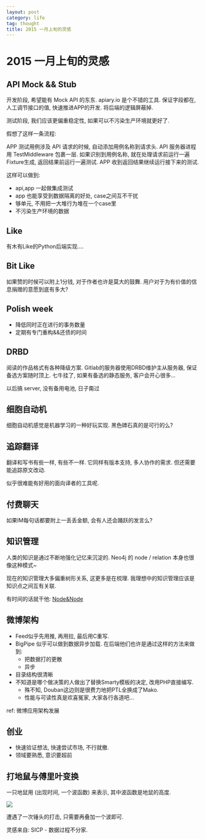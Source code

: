 ```yaml
---
layout: post
category: life
tag: thought
title: 2015 一月上旬的灵感
---
```


# 2015 一月上旬的灵感


## API Mock && Stub

开发阶段, 希望能有 Mock API 的东东.
apiary.io 是个不错的工具.
保证字段都在, 人工调节接口的值, 快速推进APP的开发. 将后端的逻辑屏蔽掉.

测试阶段, 我们应该更偏重稳定性, 如果可以不污染生产环境就更好了.

假想了这样一条流程:

APP 测试用例涉及 API 请求的时候, 自动添加用例名称到请求头.
API 服务器进程用 TestMiddleware 包裹一层.
如果识别到用例名称, 就在处理请求前运行一遍Fixture生成, 返回结果前运行一遍测试.
APP 收到返回结果继续运行接下来的测试.

这样可以做到:

* api,app 一起做集成测试
* app 也能享受到数据隔离的好处, case之间互不干扰
* 够单元, 不用把一大堆行为堆在一个case里
* 不污染生产环境的数据

## Like

有木有Like的Python后端实现....

## Bit Like

如果赞的时候可以附上1分钱, 对于作者也许是莫大的鼓舞.
用户对于为有价值的信息捐赠的意愿到底有多大?

## Polish week

* 降低同时正在进行的事务数量
* 定期有专门重构&&还债的时间

## DRBD

阅读的作品格式有各种降级方案.
Gitlab的服务器使用DRBD维护主从服务器, 保证备选方案随时顶上.
七牛挂了, 如果有备选的静态服务, 客户会开心很多...

以后搞 server, 没有备用电池, 日子甭过

## 细胞自动机

细胞自动机感觉是机器学习的一种好玩实现.
黑色碑石真的是可行的么?

## 追踪翻译

翻译和写书有些一样, 有些不一样.
它同样有版本支持, 多人协作的需求.
但还需要能追踪原文改动.

似乎很难能有好用的面向译者的工具呢.

## 付费聊天

如果IM每句话都要附上一丢丢金额, 会有人还会踊跃的发言么?

## 知识管理

人类的知识是通过不断地强化记忆来沉淀的.
Neo4j 的 node / relation 本身也很像这种模式~

现在的知识管理大多偏重树形关系, 这更多是在梳理.
我理想中的知识管理应该是知识点之间互有关联.

有时间的话就干他: [Node&Node](https://github.com/soasme/NodeAssocNode)

## 微博架构

* Feed似乎先用推, 再用拉, 最后用C重写.
* BigPipe 似乎可以做到数据异步加载. 在后端他们也许是通过这样的方法来做到:
  * 把数据打的更散
  * 异步
* 目录结构很清晰
* 不知道是哪个做决策的人做出了替换Smarty模板的决定, 改用PHP直接编写.
  * 殊不知, Douban这边则是很费力地把PTL全换成了Mako.
  * 性能与可读性真是欢喜冤家, 大家各行各道吧...

ref: 微博应用架构发展

## 创业

* 快速验证想法, 快速尝试市场, 不行就撤.
* 领域要熟悉, 意识要超前


## 打地鼠与傅里叶变换

一只地鼠用 (出现时间, 一个波函数) 来表示, 其中波函数是地鼠的高度.

![](http://upload.wikimedia.org/wikipedia/commons/7/72/Fourier_transform_time_and_frequency_domains_%28small%29.gif)

遭遇了一次锤头的打击, 只需要再叠加一个波即可.

灵感来自: SICP - 数据过程不分家.
